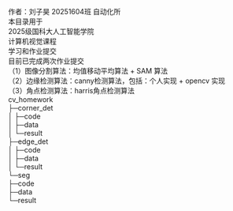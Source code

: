 作者：刘子昊 20251604班 自动化所  
本目录用于  
2025级国科大人工智能学院  
计算机视觉课程  
学习和作业提交  
目前已完成两次作业提交  
（1）图像分割算法：均值移动平均算法 + SAM 算法  
（2）边缘检测算法：canny检测算法，包括：个人实现 + opencv 实现  
（3）角点检测算法：harris角点检测算法  
cv_homework  
├─corner_det  
│  ├─code  
│  ├─data  
│  └─result  
├─edge_det  
│  ├─code  
│  ├─data  
│  └─result  
└─seg  
    ├─code  
    ├─data  
    └─result  